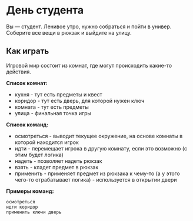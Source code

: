 # День студента

Вы — студент. Ленивое утро, нужно собраться и пойти в универ. Соберите все вещи в рюкзак и выйдите на улицу.

## Как играть

Игровой мир состоит из комнат, где могут происходить какие-то действия.

**Список комнат:**

* кухня - тут есть предметы и квест
* коридор - тут есть дверь, для которой нужен ключ
* комната - тут есть предметы
* улица - финальная точка игры

**Список команд:**

* осмотреться - выводит текущее окружение, на основе комнаты в которой находится игрок
* идти - перемещает игрока в другую комнату, если это возможно (с этим будет логика)
* надеть - позволяет надеть рюкзак
* взять - кладет предмет в рюкзак
* применить - применяет предмет из рюкзака к чему-то (а у этого чего-то отрабатывает логика) - используется в открытии
  двери

**Примеры команд:**  
```
осмотреться
идти коридор
применить ключи дверь
```
